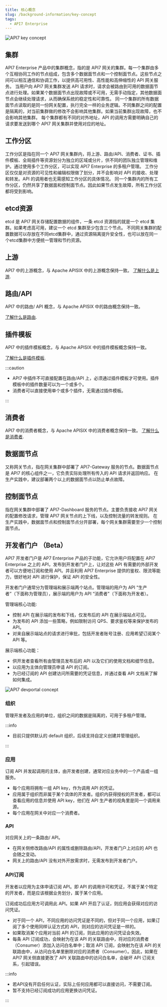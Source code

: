 ```yaml
---
title: 核心概念
slug: /background-information/key-concept
tags:
  - API7 Enterprise
---
```


![API7 key concept](https://static.apiseven.com/uploads/2023/04/17/JqvOpobJ_key-concept-cn.png)

## 集群

API7 Enterprise 产品中的集群概念，指的是 API7 网关的集群。每一个集群由多个互相协同工作的节点组成，包含多个数据面节点和一个控制面节点。这些节点之间可以相互通信和协调工作，以提供高可用性、高性能和高伸缩性的 API 网关服务。
当用户向 API7 网关集群发送 API 请求时，请求会被路由到可用的数据面节点进行处理。如果某个数据面节点出现故障或不可用，无需手动指定，其他数据面节点会继续处理请求，从而确保系统的稳定性和可靠性。
同一个集群的所有数据面节点读取的是同一份网关配置，执行完全一样的业务逻辑。不同集群之间的配置是隔离的，对当前集群做的修改不会影响其他集群。如果当前集群出现故障，也不会影响其他集群。
每个集群都有不同的对外地址，API 的调用方需要明确自己的请求要发送到哪个 API7 网关集群并使用对应的地址。

## 工作分区

工作分区是指在同一个 API7 网关集群内，将上游、路由/API、消费者、证书、插件模板、全局插件等资源划分为独立的区域或分片，供不同的团队独立管理和维护。通过使用多个工作分区，可以实现 API7 Enterprise 的多租户管理。
工作分区仅仅是对资源的可见性和编辑权限做了划分，并不会影响对 API 的接收、处理和转发。API 的调用者也无需感知工作分区的具体情况。
同一个集群内的所有工作分区，仍然共享了数据面和控制面节点。因此如果节点发生故障，所有工作分区都将受到影响。

## etcd资源

etcd 是 API7 网关存储配置数据的组件，一条 etcd 资源指的就是一个 etcd 集群。如果考虑高可用，建议一个 etcd 集群至少包含三个节点。
不同网关集群的配置数据可以存放在不同etcd集群中，通过资源隔离提升安全性，也可以放在同一个etcd集群中方便统一管理和节约资源。

## 上游

API7 中的上游概念，与 Apache APISIX 中的上游概念保持一致。
[了解什么是上游](https://docs.api7.ai/apisix/key-concepts/upstreams).

## 路由/API

API7 中的路由/ API 概念，与 Apache APISIX 中的路由概念保持一致。

[了解什么是路由](https://docs.api7.ai/apisix/key-concepts/routes).

## 插件模板

API7 中的插件模板概念，与 Apache APISIX 中的插件模板概念保持一致。

[了解什么是插件模板](https://docs.api7.ai/apisix/key-concepts/plugin-configs).

:::caution

- API7 中插件不可直接配置在路由/API 上，必须通过插件模板才可使用。插件模板中的插件数量可以为一个或多个。
- 消费者可以直接使用单个或多个插件，无需通过插件模板。

:::

## 消费者

API7 中的消费者概念，与 Apache APISIX 中的消费者概念保持一致。
[了解什么是消费者](https://docs.api7.ai/apisix/key-concepts/consumers).

## 数据面节点

又称网关节点，指在网关集群中部署了 API7-Gateway 服务的节点。数据面节点是 API7 的核心组件之一，它负责实际处理所有传入的 API 请求并返回响应。
在生产实践中，建议部署两个以上的数据面节点以防止单点故障。

## 控制面节点

指在网关集群中部署了 API7-Dashboard 服务的节点。主要负责接收 API7 网关的配置修改请求，管理 API7 网关节点的上下线，以及控制流量的转发规则。
在生产实践中，数据面节点和控制面节点分开部署，每个网关集群需要至少一个控制面节点。


## 开发者门户 （Beta）

API7 开发者门户是 AP7 Enterprise 产品的子功能，它允许用户将配置在 API7 Enterprise 之上的 API，发布到开发者门户上，让对这些 API 有需要的外部开发者可以方便地订阅和使用 API。并且利用 API7 Enterprise 提供的鉴权、限流等能力，很好地对 API 进行保护，保证 API 的安全性。

开发者门户通常分为管理端和展示端两个站点。管理端的用户为 API “生产者”（下面称为管理员），展示端的用户为 API “消费者”（下面称为开发者）。

管理端核心功能:

- 控制 API 在展示端的发布和下线，仅发布后的 API 在展示端站点可见。
- 为发布的 API 添加一些策略，例如限制访问 QPS、要求鉴权等来保护发布的 API。
- 对来自展示端站点的请求进行审批，包括开发者账号注册、应用希望订阅某个 API 等。

展示端核心功能：

- 供开发者查看所有由管理员发布后的 API 以及它们的使用文档和细节信息。
- 以应用为主体向管理员申请 API 的订阅。
- 为已经订阅的 API 创建访问所需要的凭证信息，并通过查看 API 文档来了解如何集成。

![API7 devportal concept](https://static.apiseven.com/uploads/2023/04/26/1Lv7ih05_devportal-concept.png)

### 组织

管理开发者及应用的单位，组织之间的数据是隔离的，可用于多租户管理。

:::info

- 目前只提供默认的 default 组织，后续支持自定义创建并管理组织。

:::

### 应用

订阅 API 并发起调用的主体，由开发者创建，通常对应业务中的一个产品或一组服务。

- 每个应用将拥有一组 API key，作为调用 API 的凭证。
- 应用属于组织而非属于某个具体的开发者。组织内获得授权的开发者，都可以查看应用的信息并使用 API key，他们在 API 生产者的视角里是同一个调用来源。
- 每个应用在网关中对应一个消费者。

### API

对应网关上的一条路由/ API。

- 在网关侧修改路由/API 的属性或删除路由/API，开发者门户上对应的 API 也会随之变动。
- 网关上的路由/API 没有对外开放需求时，无需发布到开发者门户。

### API订阅

开发者以应用为主体申请订阅 API。即 API 的调用许可和凭证，不属于某个特定的开发者，而是应该根据业务划分，属于某个应用。

订阅成功后应用方可调用此 API。如果 API 开启了认证，则应用会获得对应的访问凭证。

- 对于同一个 API，不同应用的访问凭证是不同的，但对于同一个应用，如果订阅了多个使用同样认证方式的 API，则对应的访问凭证是一样的。
- 如果取消某个应用对当前 API 的订阅，则此应用的访问凭证会失效。
- 每条 API 订阅成功，会映射为在该 API 的关联路由中，将对应的消费者（Consumer）添加入访问白名单中；取消 API 订阅，会映射为在该 API 的关联路由中，从访问白名单里删除对应的消费者（Consumer）。因此，如果在 API7 网关侧直接更改了 API 关联路由中的访问白名单，会破坏 API 订阅关系，引起错误。

:::info

- 若API没有开启任何认证，实际上任何应用都可以直接访问，不需要订阅。
- 暂不支持已经订阅成功的应用更换访问凭证。

:::

